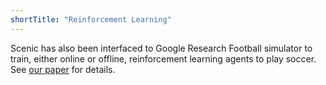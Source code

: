 ```yaml
---
shortTitle: "Reinforcement Learning"
---
```

<p>
    Scenic has also been interfaced to Google Research Football simulator to train, either online or offline, reinforcement learning agents to play soccer. See <a href="https://ojs.aaai.org/index.php/AAAI/article/view/20549">our paper</a> for details.
</p>
